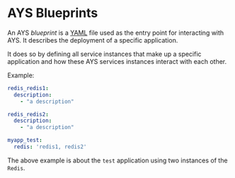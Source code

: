 # AYS Blueprints

An AYS _blueprint_ is a [YAML](http://yaml.org/) file used as the entry point for interacting with AYS. It describes the deployment of a specific application.

It does so by defining all service instances that make up a specific application and how these AYS services instances interact with each other.

Example:

```yaml
redis_redis1:
  description:
    - "a description"

redis_redis2:
  description:
    - "a description"

myapp_test:
  redis: 'redis1, redis2'
```

The above example is about the `test` application using two instances of the `Redis`.

